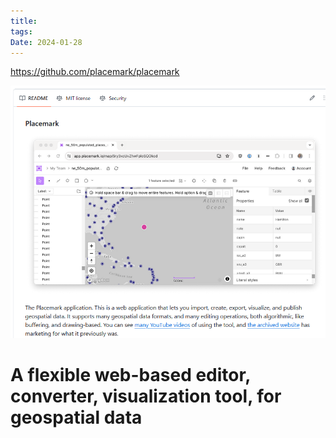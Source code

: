 ```yaml
---
title: 
tags: 
Date: 2024-01-28
---
```

https://github.com/placemark/placemark

![](_asset/2024-01-28_placemarkEditor_image_1.png)

# A flexible web-based editor, converter, visualization tool, for geospatial data